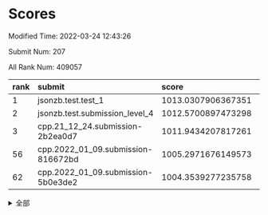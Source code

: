 # Scores

Modified Time: 2022-03-24 12:43:26

Submit Num: 207

All Rank Num: 409057

| rank |               submit               |       score        |       sigma        | pk_num |
| :--- | :--------------------------------- | :----------------- | :----------------- | :----- |
| 1    | jsonzb.test.test_1                 | 1013.0307906367351 | 0.7947662233346635 | 7908   |
| 2    | jsonzb.test.submission_level_4     | 1012.5700897473298 | 0.7776602113452473 | 7907   |
| 3    | cpp.21_12_24.submission-2b2ea0d7   | 1011.9434207817261 | 0.7838902085638315 | 7905   |
| 56   | cpp.2022_01_09.submission-816672bd | 1005.2971676149573 | 0.7329673735340068 | 7900   |
| 62   | cpp.2022_01_09.submission-5b0e3de2 | 1004.3539277235758 | 0.7123264107172148 | 7905   |


<details>
<summary>全部</summary>

| rank |                 submit                 |       score        |       sigma        | pk_num |
| :--- | :------------------------------------- | :----------------- | :----------------- | :----- |
| 1    | jsonzb.test.test_1                     | 1013.0307906367351 | 0.7947662233346635 | 7908   |
| 2    | jsonzb.test.submission_level_4         | 1012.5700897473298 | 0.7776602113452473 | 7907   |
| 3    | cpp.21_12_24.submission-2b2ea0d7       | 1011.9434207817261 | 0.7838902085638315 | 7905   |
| 4    | gobigger.level_3.submission_level_3_49 | 1011.4178696058649 | 0.7607070616843783 | 7903   |
| 5    | gobigger.level_3.submission_level_3_22 | 1011.338101844963  | 0.7773487844197076 | 7904   |
| 6    | gobigger.level_3.submission_level_3_24 | 1011.3159786588335 | 0.7841492289669595 | 7904   |
| 7    | gobigger.level_3.submission_level_3_18 | 1011.2645949318262 | 0.7644500856961502 | 7907   |
| 8    | gobigger.level_3.submission_level_3_12 | 1011.1641321304708 | 0.7411962903606971 | 7901   |
| 9    | gobigger.level_3.submission_level_3_33 | 1010.9551574845296 | 0.7687019903459795 | 7903   |
| 10   | gobigger.level_3.submission_level_3_16 | 1010.8614371461475 | 0.7593149135885197 | 7908   |
| 11   | gobigger.level_3.submission_level_3_19 | 1010.813434928484  | 0.7728275716711588 | 7904   |
| 12   | gobigger.level_3.submission_level_3_15 | 1010.6913075644155 | 0.7654839562548166 | 7899   |
| 13   | gobigger.level_3.submission_level_3_0  | 1010.4921184336981 | 0.7577448945894261 | 7899   |
| 14   | gobigger.level_3.submission_level_3_38 | 1010.3785487163024 | 0.7937704806247325 | 7905   |
| 15   | gobigger.level_3.submission_level_3_28 | 1010.2697376438439 | 0.7619215640426058 | 7903   |
| 16   | gobigger.level_3.submission_level_3_45 | 1010.2270036087061 | 0.7450918911710402 | 7899   |
| 17   | gobigger.level_3.submission_level_3_47 | 1010.1958646491865 | 0.7630058795542908 | 7908   |
| 18   | gobigger.level_3.submission_level_3_25 | 1010.1351187706194 | 0.7593263458319566 | 7907   |
| 19   | gobigger.level_3.submission_level_3_21 | 1010.0852630997559 | 0.7782662687201639 | 7909   |
| 20   | gobigger.level_3.submission_level_3_29 | 1010.0800212859972 | 0.7469342060550429 | 7906   |
| 21   | gobigger.level_3.submission_level_3_27 | 1010.0665666275556 | 0.7665103038507496 | 7900   |
| 22   | gobigger.level_3.submission_level_3_36 | 1010.0513966362281 | 0.758853115636615  | 7906   |
| 23   | gobigger.level_3.submission_level_3_20 | 1010.0305350272364 | 0.7290818753557702 | 7908   |
| 24   | gobigger.level_3.submission_level_3_4  | 1010.0161147494638 | 0.7407480338628984 | 7905   |
| 25   | gobigger.level_3.submission_level_3_43 | 1010.0061831644089 | 0.7536983628369581 | 7906   |
| 26   | gobigger.level_3.submission_level_3_34 | 1009.8900499224836 | 0.7815520399775558 | 7908   |
| 27   | gobigger.level_3.submission_level_3_8  | 1009.8706648956355 | 0.7295738784043501 | 7903   |
| 28   | gobigger.level_3.submission_level_3_1  | 1009.8645315794882 | 0.776995509368324  | 7903   |
| 29   | gobigger.level_3.submission_level_3_39 | 1009.8406144545801 | 0.7435803950836608 | 7906   |
| 30   | gobigger.level_3.submission_level_3_48 | 1009.8189421063126 | 0.7509224611142274 | 7903   |
| 31   | gobigger.level_3.submission_level_3_2  | 1009.8175201303521 | 0.7551664507290808 | 7908   |
| 32   | gobigger.level_3.submission_level_3_6  | 1009.7852244550741 | 0.748125165844576  | 7904   |
| 33   | gobigger.level_3.submission_level_3_26 | 1009.700229560392  | 0.7553135688366319 | 7905   |
| 34   | gobigger.level_3.submission_level_3_23 | 1009.6604858657422 | 0.7501656214741171 | 7904   |
| 35   | gobigger.level_3.submission_level_3_5  | 1009.6284784710217 | 0.7506002240588885 | 7904   |
| 36   | gobigger.level_3.submission_level_3_46 | 1009.6196105293517 | 0.7496219190496112 | 7909   |
| 37   | gobigger.level_3.submission_level_3_42 | 1009.5252158909329 | 0.7537323383435613 | 7907   |
| 38   | gobigger.level_3.submission_level_3_11 | 1009.5063849741844 | 0.7439048911472693 | 7905   |
| 39   | gobigger.level_3.submission_level_3_31 | 1009.4493941218407 | 0.7448948505865255 | 7899   |
| 40   | gobigger.level_3.submission_level_3_40 | 1009.3309300626308 | 0.7431245199021227 | 7907   |
| 41   | gobigger.level_3.submission_level_3_17 | 1009.2873607929796 | 0.7638172684498773 | 7906   |
| 42   | gobigger.level_3.submission_level_3_30 | 1009.1924558493566 | 0.7433818091359584 | 7909   |
| 43   | gobigger.level_3.submission_level_3_14 | 1009.0362449584644 | 0.7471893795713501 | 7907   |
| 44   | gobigger.level_3.submission_level_3_7  | 1008.8202876127698 | 0.7467473818532555 | 7905   |
| 45   | gobigger.level_3.submission_level_3_41 | 1008.770584748886  | 0.7423642255801646 | 7900   |
| 46   | gobigger.level_3.submission_level_3_13 | 1008.6688245812495 | 0.7498976889954404 | 7901   |
| 47   | gobigger.level_3.submission_level_3_37 | 1008.4961569209929 | 0.7507784654435773 | 7906   |
| 48   | gobigger.level_3.submission_level_3_3  | 1008.4760776303383 | 0.744388348170076  | 7907   |
| 49   | gobigger.level_3.submission_level_3_9  | 1008.4755347683066 | 0.7632149166553043 | 7905   |
| 50   | gobigger.level_3.submission_level_3_32 | 1008.4062989736783 | 0.7400301907080095 | 7906   |
| 51   | gobigger.level_3.submission_level_3_44 | 1008.336474838764  | 0.7550539130446634 | 7902   |
| 52   | gobigger.level_3.submission_level_3_35 | 1008.0358558761728 | 0.7249090599859122 | 7903   |
| 53   | gobigger.level_3.submission_level_3_10 | 1007.7711762637001 | 0.7544355695891654 | 7903   |
| 54   | gobigger.level_1.submission_level_1_11 | 1005.6054663796511 | 0.7169541350603001 | 7905   |
| 55   | gobigger.level_1.submission_level_1_2  | 1005.3447548763629 | 0.7123669355254457 | 7906   |
| 56   | cpp.2022_01_09.submission-816672bd     | 1005.2971676149573 | 0.7329673735340068 | 7900   |
| 57   | gobigger.level_1.submission_level_1_12 | 1005.1176909130079 | 0.7266852568943631 | 7910   |
| 58   | gobigger.level_1.submission_level_1_13 | 1004.8246758065447 | 0.7298152470741253 | 7904   |
| 59   | gobigger.level_1.submission_level_1_21 | 1004.6592612379252 | 0.7155830511711448 | 7904   |
| 60   | gobigger.level_1.submission_level_1_41 | 1004.6365213343544 | 0.7068378758819734 | 7903   |
| 61   | gobigger.level_1.submission_level_1_49 | 1004.4761588132029 | 0.7104302383780629 | 7905   |
| 62   | cpp.2022_01_09.submission-5b0e3de2     | 1004.3539277235758 | 0.7123264107172148 | 7905   |
| 63   | gobigger.level_1.submission_level_1_30 | 1004.1844861572246 | 0.7152123174218852 | 7907   |
| 64   | gobigger.level_1.submission_level_1_10 | 1004.1790838595509 | 0.7096787374564104 | 7906   |
| 65   | gobigger.level_1.submission_level_1_40 | 1004.1420161444628 | 0.7253997662060759 | 7905   |
| 66   | gobigger.level_1.submission_level_1_48 | 1004.1238734455261 | 0.7223274661221948 | 7904   |
| 67   | gobigger.level_1.submission_level_1_37 | 1004.1102079507647 | 0.7236840904973489 | 7907   |
| 68   | gobigger.level_1.submission_level_1_6  | 1004.0606687096118 | 0.7021042694939814 | 7904   |
| 69   | gobigger.level_1.submission_level_1_24 | 1003.8603428048359 | 0.7140088747317676 | 7904   |
| 70   | gobigger.level_1.submission_level_1_3  | 1003.8026233628079 | 0.7052036496101334 | 7903   |
| 71   | gobigger.level_1.submission_level_1_4  | 1003.674411334327  | 0.7069227534252416 | 7902   |
| 72   | gobigger.level_1.submission_level_1_26 | 1003.6351220135028 | 0.7153398545930028 | 7910   |
| 73   | gobigger.level_1.submission_level_1_36 | 1003.623744777687  | 0.7060553826192071 | 7905   |
| 74   | gobigger.level_1.submission_level_1_7  | 1003.562524640797  | 0.6978826540541139 | 7906   |
| 75   | gobigger.level_1.submission_level_1_46 | 1003.558673508845  | 0.7157408137558143 | 7906   |
| 76   | gobigger.level_1.submission_level_1_1  | 1003.5216055945624 | 0.7078792305561394 | 7906   |
| 77   | gobigger.level_1.submission_level_1_19 | 1003.5002442773517 | 0.7191224370426276 | 7905   |
| 78   | gobigger.level_1.submission_level_1_5  | 1003.4903701350223 | 0.7213317619225692 | 7908   |
| 79   | gobigger.level_1.submission_level_1_25 | 1003.4856538827305 | 0.716846451929103  | 7909   |
| 80   | gobigger.level_1.submission_level_1_14 | 1003.4557685861441 | 0.7103456399591316 | 7908   |
| 81   | gobigger.level_1.submission_level_1_47 | 1003.4384373079123 | 0.7149800878548833 | 7903   |
| 82   | gobigger.level_1.submission_level_1_34 | 1003.3973235770555 | 0.7169501976053251 | 7910   |
| 83   | gobigger.level_1.submission_level_1_29 | 1003.387035090596  | 0.7276079385184467 | 7904   |
| 84   | gobigger.level_1.submission_level_1_17 | 1003.375641337747  | 0.7187071766616426 | 7901   |
| 85   | gobigger.level_1.submission_level_1_38 | 1003.3634201916797 | 0.7205740003659049 | 7904   |
| 86   | gobigger.level_1.submission_level_1_44 | 1003.273546013155  | 0.7176864773602971 | 7904   |
| 87   | gobigger.level_1.submission_level_1_9  | 1003.2656188610134 | 0.7163573086548514 | 7906   |
| 88   | gobigger.level_1.submission_level_1_35 | 1003.2543942979461 | 0.7192954351908561 | 7902   |
| 89   | gobigger.level_1.submission_level_1_42 | 1003.1493217066532 | 0.7098713147849924 | 7906   |
| 90   | gobigger.level_1.submission_level_1_16 | 1003.1432831142008 | 0.7029508687409034 | 7899   |
| 91   | gobigger.level_1.submission_level_1_18 | 1003.0788000459529 | 0.7143692002966395 | 7906   |
| 92   | gobigger.level_1.submission_level_1_32 | 1003.0780394950556 | 0.7134883650310271 | 7902   |
| 93   | gobigger.level_1.submission_level_1_43 | 1002.9567639427631 | 0.7172432050425327 | 7904   |
| 94   | gobigger.level_1.submission_level_1_27 | 1002.9217432064803 | 0.7162052670853807 | 7906   |
| 95   | gobigger.level_1.submission_level_1_22 | 1002.8615356940132 | 0.7026559021106731 | 7905   |
| 96   | gobigger.level_1.submission_level_1_45 | 1002.8485697472472 | 0.7081794913032102 | 7904   |
| 97   | gobigger.level_1.submission_level_1_20 | 1002.7145403106134 | 0.7252733073758232 | 7906   |
| 98   | gobigger.level_1.submission_level_1_15 | 1002.5274624664306 | 0.7186441786797744 | 7899   |
| 99   | gobigger.level_1.submission_level_1_39 | 1002.5019730060204 | 0.7201341866363653 | 7907   |
| 100  | gobigger.level_1.submission_level_1_0  | 1002.3406625601392 | 0.701963650845038  | 7906   |
| 101  | gobigger.level_1.submission_level_1_23 | 1002.1628232182113 | 0.7136194511915234 | 7908   |
| 102  | gobigger.level_1.submission_level_1_8  | 1002.1497879450413 | 0.7139925751140737 | 7908   |
| 103  | gobigger.level_1.submission_level_1_28 | 1002.0471378471008 | 0.6973376228745862 | 7902   |
| 104  | gobigger.level_1.submission_level_1_31 | 1001.688911242633  | 0.7027513170319512 | 7902   |
| 105  | gobigger.level_1.submission_level_1_33 | 1001.4915655860434 | 0.7047349175450426 | 7901   |
| 106  | gobigger.random.submission_random_18   | 997.1723911351337  | 0.7089339478155281 | 7904   |
| 107  | gobigger.random.submission_random_34   | 997.1309356038665  | 0.7145798762679704 | 7901   |
| 108  | gobigger.random.submission_random_33   | 997.0952938990916  | 0.7111490313080027 | 7904   |
| 109  | gobigger.random.submission_random_15   | 997.0582426704772  | 0.701204980613523  | 7907   |
| 110  | gobigger.random.submission_random_5    | 996.8867381539609  | 0.7021887095731131 | 7902   |
| 111  | gobigger.random.submission_random_7    | 996.8409694665671  | 0.7076160503903186 | 7906   |
| 112  | gobigger.random.submission_random_42   | 996.838889608701   | 0.704181009261751  | 7903   |
| 113  | gobigger.random.submission_random_37   | 996.6245941659062  | 0.7022989235491994 | 7905   |
| 114  | gobigger.random.submission_random_27   | 996.5692417443847  | 0.7116415694243425 | 7902   |
| 115  | gobigger.random.submission_random_26   | 996.5334294846845  | 0.7151449965375035 | 7905   |
| 116  | gobigger.random.submission_random_30   | 996.5134084980689  | 0.7182084221222015 | 7904   |
| 117  | gobigger.random.submission_random_43   | 996.4963423286088  | 0.6998417004707188 | 7904   |
| 118  | gobigger.random.submission_random_6    | 996.4675595448441  | 0.71156214723428   | 7901   |
| 119  | gobigger.random.submission_random_22   | 996.4340584870727  | 0.7075103465114041 | 7899   |
| 120  | gobigger.random.submission_random_40   | 996.3714391609319  | 0.712539669449387  | 7904   |
| 121  | gobigger.random.submission_random_8    | 996.3576850868309  | 0.7093618291069194 | 7905   |
| 122  | gobigger.random.submission_random_13   | 996.3480516534945  | 0.7036482331503635 | 7901   |
| 123  | gobigger.random.submission_random_48   | 996.3465466625162  | 0.711819828368737  | 7903   |
| 124  | gobigger.random.submission_random_4    | 996.3168694299347  | 0.7202119168916802 | 7901   |
| 125  | gobigger.random.submission_random_12   | 996.2999020746857  | 0.7037035270029289 | 7904   |
| 126  | gobigger.random.submission_random_19   | 996.2845747150365  | 0.7110030851877732 | 7908   |
| 127  | gobigger.random.submission_random_23   | 996.1619247268123  | 0.7065502299688743 | 7909   |
| 128  | gobigger.random.submission_random_49   | 996.1441716325429  | 0.7109870513471893 | 7903   |
| 129  | gobigger.random.submission_random_2    | 996.058814696688   | 0.7144973917303635 | 7907   |
| 130  | gobigger.random.submission_random_46   | 996.0462428770976  | 0.7075614341645375 | 7906   |
| 131  | gobigger.random.submission_random_47   | 996.0433504853942  | 0.7121293343431639 | 7902   |
| 132  | gobigger.random.submission_random_36   | 996.0178921462789  | 0.7182174037573875 | 7906   |
| 133  | gobigger.random.submission_random_0    | 996.0074692666565  | 0.7069561690911899 | 7902   |
| 134  | gobigger.random.submission_random_31   | 995.9940788743321  | 0.7160385862167445 | 7905   |
| 135  | gobigger.random.submission_random_17   | 995.9844504580739  | 0.703095247420318  | 7904   |
| 136  | gobigger.random.submission_random_24   | 995.9081341308917  | 0.7028422864106723 | 7905   |
| 137  | gobigger.random.submission_random_28   | 995.7999230594369  | 0.7070350813523605 | 7903   |
| 138  | gobigger.random.submission_random_1    | 995.7892066174351  | 0.7099829373645274 | 7908   |
| 139  | gobigger.random.submission_random_3    | 995.7616557432757  | 0.7087208781019418 | 7908   |
| 140  | gobigger.random.submission_random_32   | 995.7066532370123  | 0.7099649346597702 | 7905   |
| 141  | gobigger.random.submission_random_14   | 995.6668164353047  | 0.7049521662611886 | 7906   |
| 142  | gobigger.random.submission_random_11   | 995.6534625669591  | 0.7172273351571333 | 7907   |
| 143  | gobigger.random.submission_random_39   | 995.6518282495969  | 0.7165854287484591 | 7904   |
| 144  | gobigger.random.submission_random_9    | 995.6058261993293  | 0.717693630925076  | 7902   |
| 145  | gobigger.random.submission_random_44   | 995.5888644230284  | 0.7023219554012802 | 7904   |
| 146  | gobigger.random.submission_random_35   | 995.5849440281504  | 0.706235720077587  | 7902   |
| 147  | gobigger.random.submission_random_25   | 995.5779675954558  | 0.713106507318772  | 7904   |
| 148  | gobigger.random.submission_random_45   | 995.4031118760932  | 0.7063072421808991 | 7905   |
| 149  | gobigger.random.submission_random_29   | 995.2493010563971  | 0.7144234066217185 | 7903   |
| 150  | gobigger.random.submission_random_10   | 995.1637307826187  | 0.7103550989825747 | 7900   |
| 151  | gobigger.random.submission_random_16   | 995.076308336747   | 0.7110039645508408 | 7904   |
| 152  | gobigger.random.submission_random_41   | 995.0746954707508  | 0.7206045474441252 | 7897   |
| 153  | gobigger.random.submission_random_20   | 994.8412442478746  | 0.7265139572556701 | 7907   |
| 154  | gobigger.random.submission_random_21   | 994.5374218421672  | 0.7142027031390092 | 7905   |
| 155  | gobigger.level_2.submission_level_2_49 | 994.3432387948063  | 0.7336746830658744 | 7902   |
| 156  | gobigger.level_2.submission_level_2_44 | 994.3382496370438  | 0.7277854048518578 | 7903   |
| 157  | gobigger.random.submission_random_38   | 994.04763108473    | 0.7350620560176719 | 7907   |
| 158  | gobigger.level_2.submission_level_2_6  | 993.642641080731   | 0.7201167171911255 | 7901   |
| 159  | gobigger.level_2.submission_level_2_24 | 993.4491750458433  | 0.7377949688285836 | 7907   |
| 160  | gobigger.level_2.submission_level_2_4  | 993.1785587268106  | 0.7325922003600777 | 7908   |
| 161  | gobigger.level_2.submission_level_2_47 | 993.1760694840533  | 0.7282004261042919 | 7905   |
| 162  | gobigger.level_2.submission_level_2_29 | 992.9218740448978  | 0.7563042907039386 | 7905   |
| 163  | gobigger.level_2.submission_level_2_27 | 992.8599041495645  | 0.746668889993371  | 7908   |
| 164  | gobigger.level_2.submission_level_2_35 | 992.8368504667989  | 0.7522347201369658 | 7906   |
| 165  | gobigger.level_2.submission_level_2_7  | 992.821086736395   | 0.7682420446775371 | 7908   |
| 166  | gobigger.level_2.submission_level_2_30 | 992.7624034422165  | 0.734227711566427  | 7906   |
| 167  | gobigger.level_2.submission_level_2_48 | 992.6615048417759  | 0.7339871900887552 | 7902   |
| 168  | gobigger.level_2.submission_level_2_19 | 992.5525122929286  | 0.7362296021997023 | 7904   |
| 169  | gobigger.level_2.submission_level_2_14 | 992.424511955478   | 0.7517190640555501 | 7904   |
| 170  | gobigger.level_2.submission_level_2_11 | 992.3222432481649  | 0.7521740270853732 | 7906   |
| 171  | gobigger.level_2.submission_level_2_23 | 992.3110363673522  | 0.7411715537881848 | 7904   |
| 172  | gobigger.level_2.submission_level_2_45 | 992.2095076649383  | 0.7414691017228546 | 7904   |
| 173  | gobigger.level_2.submission_level_2_39 | 992.1989982713762  | 0.7380455216689219 | 7904   |
| 174  | gobigger.level_2.submission_level_2_1  | 992.1731096181182  | 0.7551585788517402 | 7905   |
| 175  | gobigger.level_2.submission_level_2_20 | 992.1628409364386  | 0.765156213009971  | 7903   |
| 176  | gobigger.level_2.submission_level_2_42 | 992.1446681406023  | 0.7474995980534369 | 7901   |
| 177  | gobigger.level_2.submission_level_2_25 | 992.1445647723721  | 0.7295162328010242 | 7907   |
| 178  | gobigger.level_2.submission_level_2_46 | 992.1435708707279  | 0.7427793490635138 | 7909   |
| 179  | gobigger.level_2.submission_level_2_43 | 992.1195455094498  | 0.7370916670118342 | 7905   |
| 180  | gobigger.level_2.submission_level_2_15 | 992.103477864994   | 0.7311473242551757 | 7905   |
| 181  | gobigger.level_2.submission_level_2_16 | 992.0875696573535  | 0.7669882804160495 | 7904   |
| 182  | gobigger.level_2.submission_level_2_22 | 992.0813042384759  | 0.7380283340317161 | 7904   |
| 183  | gobigger.level_2.submission_level_2_34 | 992.0797617223121  | 0.733849401026024  | 7903   |
| 184  | gobigger.level_2.submission_level_2_5  | 992.045794398398   | 0.7421141550426854 | 7903   |
| 185  | gobigger.level_2.submission_level_2_0  | 992.0059945539757  | 0.7449926514685972 | 7907   |
| 186  | gobigger.level_2.submission_level_2_2  | 991.9883923889065  | 0.7616640208707008 | 7901   |
| 187  | gobigger.level_2.submission_level_2_28 | 991.9394226505462  | 0.7333180853299146 | 7907   |
| 188  | gobigger.level_2.submission_level_2_8  | 991.9118494780478  | 0.736719467865807  | 7906   |
| 189  | gobigger.level_2.submission_level_2_26 | 991.9057286921845  | 0.7422090667033717 | 7902   |
| 190  | gobigger.level_2.submission_level_2_37 | 991.8989751306273  | 0.7444242305814047 | 7905   |
| 191  | gobigger.level_2.submission_level_2_9  | 991.8475847537     | 0.7413528264594851 | 7904   |
| 192  | gobigger.level_2.submission_level_2_13 | 991.7648849655748  | 0.7575931790352465 | 7903   |
| 193  | gobigger.level_2.submission_level_2_21 | 991.7513599331406  | 0.7529072278111424 | 7907   |
| 194  | gobigger.level_2.submission_level_2_38 | 991.7107074443799  | 0.7702711266410217 | 7905   |
| 195  | gobigger.level_2.submission_level_2_32 | 991.6308246762108  | 0.7496559994122609 | 7901   |
| 196  | gobigger.level_2.submission_level_2_18 | 991.6213909643676  | 0.7281125287682716 | 7903   |
| 197  | gobigger.level_2.submission_level_2_12 | 991.5349889354361  | 0.7463674273976789 | 7903   |
| 198  | gobigger.level_2.submission_level_2_10 | 991.5064259901021  | 0.7776427322877055 | 7908   |
| 199  | gobigger.level_2.submission_level_2_40 | 991.3367761909359  | 0.7764068986469476 | 7905   |
| 200  | gobigger.level_2.submission_level_2_31 | 991.0286953417833  | 0.7528857852167664 | 7898   |
| 201  | gobigger.level_2.submission_level_2_3  | 991.001630325606   | 0.7414499990673659 | 7903   |
| 202  | gobigger.level_2.submission_level_2_33 | 990.7539221282904  | 0.7610998001541772 | 7903   |
| 203  | gobigger.level_2.submission_level_2_17 | 990.3596174852707  | 0.7665830850974445 | 7903   |
| 204  | gobigger.level_2.submission_level_2_36 | 990.3086250551186  | 0.7691259693498459 | 7910   |
| 205  | gobigger.level_2.submission_level_2_41 | 990.0933510689712  | 0.7453423002773617 | 7906   |
| 206  | gobigger.none.submission_none_0        | 977.9544767378123  | 1.3044188120358966 | 7897   |
| 207  | gobigger.none.submission_none_1        | 976.6609140628656  | 1.4081441577349412 | 7904   |

</details>
